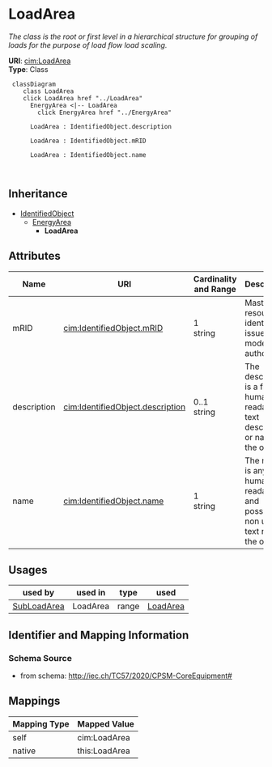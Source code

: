 # LoadArea


_The class is the root or first level in a hierarchical structure for grouping of loads for the purpose of load flow load scaling._





**URI**: [cim:LoadArea](http://iec.ch/TC57/CIM100#LoadArea)<br />
**Type**: Class




```mermaid
 classDiagram
    class LoadArea
    click LoadArea href "../LoadArea"
      EnergyArea <|-- LoadArea
        click EnergyArea href "../EnergyArea"
      
      LoadArea : IdentifiedObject.description
        
      LoadArea : IdentifiedObject.mRID
        
      LoadArea : IdentifiedObject.name
        
      
```





## Inheritance
* [IdentifiedObject](IdentifiedObject.md)
    * [EnergyArea](EnergyArea.md)
        * **LoadArea**



## Attributes


| Name | URI | Cardinality and Range | Description | Inheritance |
| ---  | --- | --- | --- | --- |
| mRID | [cim:IdentifiedObject.mRID](http://iec.ch/TC57/CIM100#IdentifiedObject.mRID) | 1 <br />  string  | Master resource identifier issued by a model authority | [IdentifiedObject](IdentifiedObject.md) |
| description | [cim:IdentifiedObject.description](http://iec.ch/TC57/CIM100#IdentifiedObject.description) | 0..1 <br />  string  | The description is a free human readable text describing or naming the object | [IdentifiedObject](IdentifiedObject.md) |
| name | [cim:IdentifiedObject.name](http://iec.ch/TC57/CIM100#IdentifiedObject.name) | 1 <br />  string  | The name is any free human readable and possibly non unique text naming the o... | [IdentifiedObject](IdentifiedObject.md) |





## Usages

| used by | used in | type | used |
| ---  | --- | --- | --- |
| [SubLoadArea](SubLoadArea.md) | LoadArea | range | [LoadArea](LoadArea.md) |






## Identifier and Mapping Information







### Schema Source


* from schema: http://iec.ch/TC57/2020/CPSM-CoreEquipment#





## Mappings

| Mapping Type | Mapped Value |
| ---  | ---  |
| self | cim:LoadArea |
| native | this:LoadArea |




